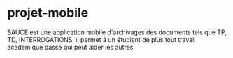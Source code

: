 # projet-mobile
SAUCE est une application mobile d'archivages des documents tels que TP, TD, INTERROGATIONS,
il permet à un étudiant de plus tout travail académique passé qui peut aider les autres.
